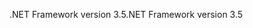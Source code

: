 <span data-ttu-id="b21df-101">.NET Framework version 3.5</span><span class="sxs-lookup"><span data-stu-id="b21df-101">.NET Framework version 3.5</span></span>
